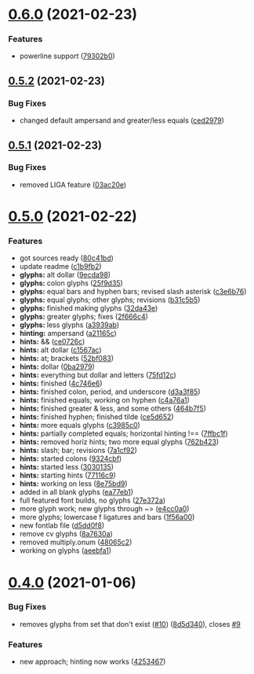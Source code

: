 # [0.6.0](https://github.com/ofolis/consolig/compare/v0.5.2...v0.6.0) (2021-02-23)


### Features

* powerline support ([79302b0](https://github.com/ofolis/consolig/commit/79302b0fd6a1283cdee14fcb4f843db8318ea979))

## [0.5.2](https://github.com/ofolis/consolig/compare/v0.5.1...v0.5.2) (2021-02-23)


### Bug Fixes

* changed default ampersand and greater/less equals ([ced2979](https://github.com/ofolis/consolig/commit/ced2979697c80f691c1f12fdccc1a6ccf5841de3))

## [0.5.1](https://github.com/ofolis/consolig/compare/v0.5.0...v0.5.1) (2021-02-23)


### Bug Fixes

* removed LIGA feature ([03ac20e](https://github.com/ofolis/consolig/commit/03ac20e1b630f94724cb5909773d0bf9e19d0dcf))

# [0.5.0](https://github.com/ofolis/consolig/compare/v0.4.0...v0.5.0) (2021-02-22)


### Features

* got sources ready ([80c41bd](https://github.com/ofolis/consolig/commit/80c41bdaf0b12db9349d7cca6217ef8dfdcb2ac9))
* update readme ([c1b9fb2](https://github.com/ofolis/consolig/commit/c1b9fb20945b29d82c31f408fd5dee6e5e4f0791))
* **glyphs:** alt dollar ([9ecda98](https://github.com/ofolis/consolig/commit/9ecda983300a854437e623d04140cdaeb129c5c1))
* **glyphs:** colon glyphs ([25f9d35](https://github.com/ofolis/consolig/commit/25f9d35c0541879866b90b40b5f9ecfb0e37a7a4))
* **glyphs:** equal bars and hyphen bars; revised slash asterisk ([c3e6b76](https://github.com/ofolis/consolig/commit/c3e6b76064e8cbaca594335db1f02fcdbb3d5c2a))
* **glyphs:** equal glyphs; other glyphs; revisions ([b31c5b5](https://github.com/ofolis/consolig/commit/b31c5b5fc9f44972afc21aa5172fad38d491f584))
* **glyphs:** finished making glyphs ([32da43e](https://github.com/ofolis/consolig/commit/32da43ecd5925d0ae6dd6e9df8c8f179e4e5c884))
* **glyphs:** greater glyphs; fixes ([2f666c4](https://github.com/ofolis/consolig/commit/2f666c48bdb9c64661ebce9dee8d40543b0a2118))
* **glyphs:** less glyphs ([a3939ab](https://github.com/ofolis/consolig/commit/a3939ab054c303e895f242d5ced7dca1c039b792))
* **hinting:** ampersand ([a21165c](https://github.com/ofolis/consolig/commit/a21165c79106acf7db9367783087781637d5f142))
* **hints:** && ([ce0726c](https://github.com/ofolis/consolig/commit/ce0726c3fbcd8913d7bba57470490360e30d123f))
* **hints:** alt dollar ([c1567ac](https://github.com/ofolis/consolig/commit/c1567ac46c21bda758b47c029b980a8627ca5c89))
* **hints:** at; brackets ([52bf083](https://github.com/ofolis/consolig/commit/52bf0830db2727a59b3ab488e64a76cdcb5ba25e))
* **hints:** dollar ([0ba2979](https://github.com/ofolis/consolig/commit/0ba2979a6ef6765465c57b2e3fda9b3f9a5f1f1e))
* **hints:** everything but dollar and letters ([75fd12c](https://github.com/ofolis/consolig/commit/75fd12cbfb1fe1204ea0e4a35ecfc4cdd9c0c82c))
* **hints:** finished ([4c746e6](https://github.com/ofolis/consolig/commit/4c746e600b6e8b927da5f02bf0ea6593faebcccf))
* **hints:** finished colon, period, and underscore ([d3a3f85](https://github.com/ofolis/consolig/commit/d3a3f850c09cf48340bf0cafc1ddf3d07fd15ce1))
* **hints:** finished equals; working on hyphen ([c4a76a1](https://github.com/ofolis/consolig/commit/c4a76a1e52af65cab04faa6e390ba520b94834c6))
* **hints:** finished greater & less, and some others ([464b7f5](https://github.com/ofolis/consolig/commit/464b7f5e9360a5433cf9a3b1750d5b00c170a7a2))
* **hints:** finished hyphen; finished tilde ([ce5d652](https://github.com/ofolis/consolig/commit/ce5d652748f4b2ee24b31081ef774cc27e0d5b87))
* **hints:** more equals glyphs ([c3985c0](https://github.com/ofolis/consolig/commit/c3985c098e1f7a48434b70f71337d9121a669790))
* **hints:** partially completed equals; horizontal hinting !== ([7ffbc1f](https://github.com/ofolis/consolig/commit/7ffbc1f38f66b1a9d1aaf41fcee26d126893e4ee))
* **hints:** removed horiz hints; two more equal glyphs ([762b423](https://github.com/ofolis/consolig/commit/762b423785ef81f68cff004472e582f144027a4f))
* **hints:** slash; bar; revisions ([7a1cf92](https://github.com/ofolis/consolig/commit/7a1cf92bccc584e63e3b3f80b4aeac06ea1c9668))
* **hints:** started colons ([9324cbf](https://github.com/ofolis/consolig/commit/9324cbfffdd13f844964084801b47214694c4919))
* **hints:** started less ([3030135](https://github.com/ofolis/consolig/commit/303013531ef434ec0dc543809e5f099c27ab6dfa))
* **hints:** starting hints ([77116c9](https://github.com/ofolis/consolig/commit/77116c9c0bbe8e1165ddcbc52ce6c3638055bc25))
* **hints:** working on less ([8e75bd9](https://github.com/ofolis/consolig/commit/8e75bd9d445e10bca0ecf5ec801e6992a5d05e9f))
* added in all blank glyphs ([ea77eb1](https://github.com/ofolis/consolig/commit/ea77eb10fc7634a451baedff0397054886967be9))
* full featured font builds, no glyphs ([27e372a](https://github.com/ofolis/consolig/commit/27e372aa331814cbdf27a41e348c501e302695f1))
* more glyph work; new glyphs through ~> ([e4cc0a0](https://github.com/ofolis/consolig/commit/e4cc0a0b51b490b3ec0fec35383390429de66c8d))
* more glyphs; lowercase f ligatures and bars ([1f56a00](https://github.com/ofolis/consolig/commit/1f56a00ec603024b3f1b9f0564014a81d6ebb77f))
* new fontlab file ([d5dd0f8](https://github.com/ofolis/consolig/commit/d5dd0f83db152e6233450ee72ef9f78a10c3ed8b))
* remove cv glyphs ([8a7630a](https://github.com/ofolis/consolig/commit/8a7630a7e5f107b1b74bb6c31d9363ae7a6f5b46))
* removed multiply.onum ([48065c2](https://github.com/ofolis/consolig/commit/48065c2a79ba1e9f5e1cfbd5b69d411b135b7b97))
* working on glyphs ([aeebfa1](https://github.com/ofolis/consolig/commit/aeebfa176158ab3139728843cf50e670281d7b61))

# [0.4.0](https://github.com/ofolis/consolig/compare/v0.3.1...v0.4.0) (2021-01-06)


### Bug Fixes

* removes glyphs from set that don't exist ([#10](https://github.com/ofolis/consolig/issues/10)) ([8d5d340](https://github.com/ofolis/consolig/commit/8d5d3400783ccc6121cb0feaa902b7c06987d4fd)), closes [#9](https://github.com/ofolis/consolig/issues/9)


### Features

* new approach; hinting now works ([4253467](https://github.com/ofolis/consolig/commit/42534679eb36a5e67d8991074c981902bc295942))
